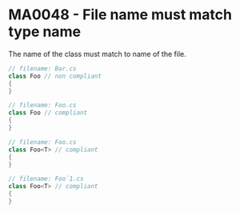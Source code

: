 # MA0048 - File name must match type name

The name of the class must match to name of the file.

````csharp
// filename: Bar.cs
class Foo // non compliant
{
}

// filename: Foo.cs
class Foo // compliant
{
}

// filename: Foo.cs
class Foo<T> // compliant
{
}

// filename: Foo`1.cs
class Foo<T> // compliant
{
}
````
